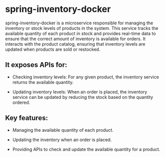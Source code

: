 # spring-inventory-docker
spring-inventory-docker is a microservice responsible for managing the inventory or stock levels of products in the system. This service tracks the available quantity of each product in stock and provides real-time data to ensure that the correct amount of inventory is available for orders. It interacts with the product catalog, ensuring that inventory levels are updated when products are sold or restocked.

## It exposes APIs for:

- Checking inventory levels: For any given product, the inventory service returns the available quantity.

- Updating inventory levels: When an order is placed, the inventory service can be updated by reducing the stock based on the quantity ordered.

## Key features:

- Managing the available quantity of each product.

- Updating the inventory when an order is placed.

- Providing APIs to check and update the available quantity for a product.
